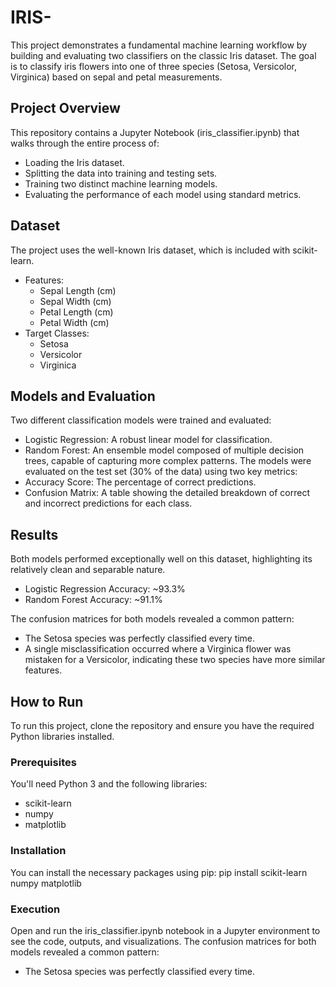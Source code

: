 # IRIS-
This project demonstrates a fundamental machine learning workflow by building and evaluating two classifiers on the classic Iris dataset. The goal is to classify iris flowers into one of three species (Setosa, Versicolor, Virginica) based on sepal and petal measurements.
## Project Overview
This repository contains a Jupyter Notebook (iris_classifier.ipynb) that walks through the entire process of:
 * Loading the Iris dataset.
 * Splitting the data into training and testing sets.
 * Training two distinct machine learning models.
 * Evaluating the performance of each model using standard metrics.
## Dataset
The project uses the well-known Iris dataset, which is included with scikit-learn.
 * Features:
   * Sepal Length (cm)
   * Sepal Width (cm)
   * Petal Length (cm)
   * Petal Width (cm)
 * Target Classes:
   * Setosa
   * Versicolor
   * Virginica
## Models and Evaluation
Two different classification models were trained and evaluated:
 * Logistic Regression: A robust linear model for classification.
 * Random Forest: An ensemble model composed of multiple decision trees, capable of capturing more complex patterns.
The models were evaluated on the test set (30% of the data) using two key metrics:
 * Accuracy Score: The percentage of correct predictions.
 * Confusion Matrix: A table showing the detailed breakdown of correct and incorrect predictions for each class.
## Results 
Both models performed exceptionally well on this dataset, highlighting its relatively clean and separable nature.
 * Logistic Regression Accuracy: ~93.3%
 * Random Forest Accuracy: ~91.1%
   
The confusion matrices for both models revealed a common pattern:
 * The Setosa species was perfectly classified every time.
 * A single misclassification occurred where a Virginica flower was mistaken for a Versicolor, indicating these two species have more similar features.
## How to Run
To run this project, clone the repository and ensure you have the required Python libraries installed.
### Prerequisites
You'll need Python 3 and the following libraries:
 * scikit-learn
 * numpy
 * matplotlib
### Installation
You can install the necessary packages using pip:
pip install scikit-learn numpy matplotlib

### Execution
Open and run the iris_classifier.ipynb notebook in a Jupyter environment to see the code, outputs, and visualizations.
The confusion matrices for both models revealed a common pattern:
 * The Setosa species was perfectly classified every time.
